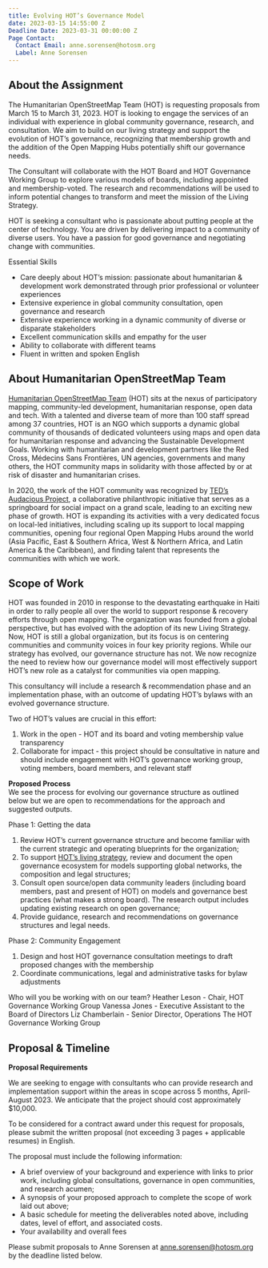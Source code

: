 ```yaml
---
title: Evolving HOT’s Governance Model
date: 2023-03-15 14:55:00 Z
Deadline Date: 2023-03-31 00:00:00 Z
Page Contact:
  Contact Email: anne.sorensen@hotosm.org
  Label: Anne Sorensen
---
```


## About the Assignment
The Humanitarian OpenStreetMap Team (HOT) is requesting proposals from March 15 to March 31, 2023. HOT is looking to engage the services of an individual with experience in global community governance, research, and consultation. We aim to build on our living strategy and support the evolution of HOT’s governance, recognizing that membership growth and the addition of the Open Mapping Hubs potentially shift our governance needs.

The Consultant will collaborate with the HOT Board and HOT Governance Working Group to explore various models of boards, including appointed and membership-voted. The research and recommendations will be used to inform potential changes to transform and meet the mission of the Living Strategy. 

HOT is seeking a consultant who is passionate about putting people at the center of technology. You are driven by delivering impact to a community of diverse users.  You have a passion for good governance and negotiating change with communities. 

Essential Skills
* Care deeply about HOT’s mission: passionate about humanitarian & development work demonstrated through prior professional or volunteer experiences
* Extensive experience in global community consultation, open governance and research
* Extensive experience working in a dynamic community of diverse or disparate stakeholders
* Excellent communication skills and empathy for the user
* Ability to collaborate with different teams
* Fluent in written and spoken English

## About Humanitarian OpenStreetMap Team 
[Humanitarian OpenStreetMap Team](https://www.hotosm.org/) (HOT) sits at the nexus of participatory mapping, community-led development, humanitarian response, open data and tech. With a talented and diverse team of more than 100 staff spread among 37 countries, HOT is an NGO which supports a dynamic global community of thousands of dedicated volunteers using maps and open data for humanitarian response and advancing the Sustainable Development Goals. Working with humanitarian and development partners like the Red Cross, Médecins Sans Frontières, UN agencies, governments and many others, the HOT community maps in solidarity with those affected by or at risk of disaster and humanitarian crises.

In 2020, the work of the HOT community was recognized by [TED’s Audacious Project](https://www.ted.com/talks/rebecca_firth_can_we_call_it_a_world_map_if_it_s_missing_a_billion_people), a collaborative philanthropic initiative that serves as a springboard for social impact on a grand scale, leading to an exciting new phase of growth. HOT is expanding its activities with a very dedicated focus on local-led initiatives, including scaling up its support to local mapping communities, opening four regional Open Mapping Hubs around the world (Asia Pacific, East & Southern Africa, West & Northern Africa, and Latin America & the Caribbean), and finding talent that represents the communities with which we work.

## Scope of Work

HOT was founded in 2010 in response to the devastating earthquake in Haiti in order to rally people all over the world to support response & recovery efforts through open mapping. The organization was founded from a global perspective, but has evolved with the adoption of its new Living Strategy. Now, HOT is still a global organization, but its focus is on centering communities and community voices in four key priority regions. While our strategy has evolved, our governance structure has not. We now recognize the need to review how our governance model will most effectively support HOT’s new role as a catalyst for communities via open mapping. 

This consultancy will include a research & recommendation phase and an implementation phase, with an outcome of updating HOT’s bylaws with an evolved governance structure.

Two of HOT’s values are crucial in this effort:
1. Work in the open - HOT and its board and voting membership value transparency
2. Collaborate for impact - this project should be consultative in nature and should include engagement with HOT’s governance working group, voting members, board members, and relevant staff

**Proposed Process**
<br>
We see the process for evolving our governance structure as outlined below but we are open to recommendations for the approach and suggested outputs.

Phase 1: Getting the data 
1. Review HOT’s current governance structure and become familiar with the current strategic and operating blueprints for the organization;
2. To support [HOT’s living strategy](https://www.hotosm.org/living-strategy), review and document the open governance ecosystem for models supporting global networks, the composition and legal structures;
3. Consult open source/open data community leaders (including board members, past and present of HOT) on models and governance best practices (what makes a strong board). The research output includes updating existing research on open governance;
4. Provide guidance, research and recommendations on governance structures and legal needs. 

Phase 2: Community Engagement
1. Design and host HOT governance consultation meetings to draft proposed changes with the membership 
2. Coordinate communications, legal and administrative tasks for bylaw adjustments
 
Who will you be working with on our team?
Heather Leson - Chair, HOT Governance Working Group
Vanessa Jones - Executive Assistant to the Board of Directors
Liz Chamberlain - Senior Director, Operations
The HOT Governance Working Group

## Proposal & Timeline

**Proposal Requirements**

We are seeking to engage with consultants who can provide research and implementation support within the areas in scope across 5 months, April-August 2023. We anticipate that the project should cost approximately $10,000. 

To be considered for a contract award under this request for proposals, please submit the written proposal (not exceeding 3 pages + applicable resumes) in English. 

The proposal must include the following information: 
* A brief overview of your background and experience with links to prior work, including global consultations, governance in open communities, and research acumen;
* A synopsis of your proposed approach to complete the scope of work laid out above;
* A basic schedule for meeting the deliverables noted above, including dates, level of effort, and associated costs.
* Your availability and overall fees

Please submit proposals to Anne Sorensen at [anne.sorensen@hotosm.org](mailto:anne.sorensen@hotosm.org) by the deadline listed below. 